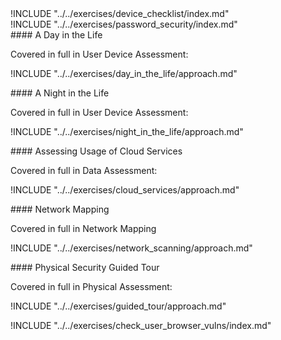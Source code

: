 
<div class="boxtext">
!INCLUDE "../../exercises/device_checklist/index.md"
</div>

<div class="boxtext">
!INCLUDE "../../exercises/password_security/index.md"
</div>

<div class="boxtext">
#### A Day in the Life

Covered in full in User Device Assessment:

!INCLUDE "../../exercises/day_in_the_life/approach.md"

</div>

<div class="boxtext">
#### A Night in the Life

Covered in full in User Device Assessment:

!INCLUDE "../../exercises/night_in_the_life/approach.md"

</div>


<div class="boxtext">
#### Assessing Usage of Cloud Services

Covered in full in Data Assessment:

!INCLUDE "../../exercises/cloud_services/approach.md"

</div>

<div class="boxtext">
#### Network Mapping

Covered in full in Network Mapping

!INCLUDE "../../exercises/network_scanning/approach.md"

</div>


<div class="boxtext">
#### Physical Security Guided Tour

Covered in full in Physical Assessment:

!INCLUDE "../../exercises/guided_tour/approach.md"
</div>

<div class="boxtext">
!INCLUDE "../../exercises/check_user_browser_vulns/index.md"
</div>
